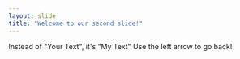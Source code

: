 ```yaml
---
layout: slide
title: "Welcome to our second slide!"
---
```

Instead of "Your Text", it's "My Text"
Use the left arrow to go back!
